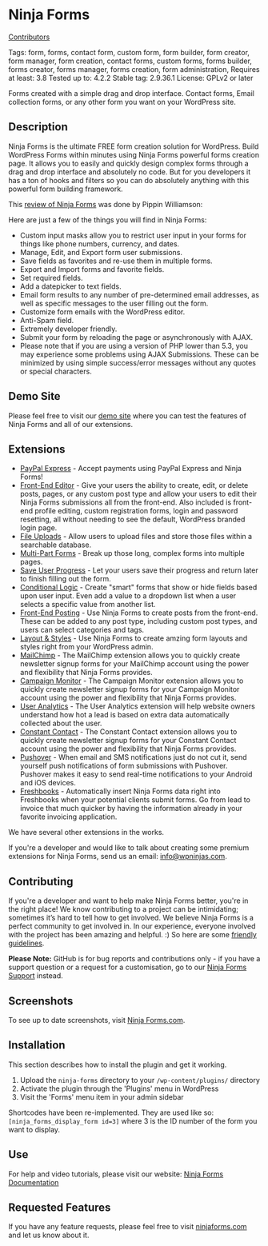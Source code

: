 # Ninja Forms
[Contributors](https://github.com/wpninjas/ninja-forms/graphs/contributors)

Tags: form, forms, contact form, custom form, form builder, form creator, form manager, form creation, contact forms, custom forms, forms builder, forms creator, forms manager, forms creation, form administration,
Requires at least: 3.8
Tested up to: 4.2.2
Stable tag: 2.9.36.1
License: GPLv2 or later

Forms created with a simple drag and drop interface. Contact forms, Email collection forms, or any other form you want on your WordPress site.

## Description
Ninja Forms is the ultimate FREE form creation solution for WordPress. Build WordPress Forms within minutes using Ninja Forms powerful forms creation page. It allows you to easily and quickly design complex forms through a drag and drop interface and absolutely no code. But for you developers it has a ton of hooks and filters so you can do absolutely anything with this powerful form building framework.

This [review of Ninja Forms](http://www.youtube.com/watch?v=hVfPmKzqYpk) was done by Pippin Williamson:


Here are just a few of the things you will find in Ninja Forms:

* Custom input masks allow you to restrict user input in your forms for things like phone numbers, currency, and dates.
* Manage, Edit, and Export form user submissions.
* Save fields as favorites and re-use them in multiple forms.
* Export and Import forms and favorite fields.
* Set required fields.
* Add a datepicker to text fields.
* Email form results to any number of pre-determined email addresses, as well as specific messages to the user filling out the form.
* Customize form emails with the WordPress editor.
* Anti-Spam field.
* Extremely developer friendly.
* Submit your form by reloading the page or asynchronously with AJAX.
* Please note that if you are using a version of PHP lower than 5.3, you may experience some problems using AJAX Submissions. These can be minimized by using simple success/error messages without any quotes or special characters.

## Demo Site
Please feel free to visit our [demo site](http://demo.ninjaforms.com/) where you can test the features of Ninja Forms and all of our extensions.

## Extensions

* [PayPal Express](http://ninjaforms.com/downloads/paypal-express/) - Accept payments using PayPal Express and Ninja Forms!
* [Front-End Editor](http://ninjaforms.com/downloads/front-end-editor/) - Give your users the ability to create, edit, or delete posts, pages, or any custom post type and allow your users to edit their Ninja Forms submissions all from the front-end. Also included is front-end profile editing, custom registration forms, login and password resetting, all without needing to see the default, WordPress branded login page.
* [File Uploads](http://ninjaforms.com/downloads/file-uploads/) - Allow users to upload files and store those files within a searchable database.
* [Multi-Part Forms](http://ninjaforms.com/downloads/multi-part-forms/) - Break up those long, complex forms into multiple pages.
* [Save User Progress](http://ninjaforms.com/downloads/save-user-progress/) - Let your users save their progress and return later to finish filling out the form.
* [Conditional Logic](http://ninjaforms.com/downloads/conditional-logic/) - Create "smart" forms that show or hide fields based upon user input. Even add a value to a dropdown list when a user selects a specific value from another list.
* [Front-End Posting](http://ninjaforms.com/downloads/front-end-posting/) - Use Ninja Forms to create posts from the front-end. These can be added to any post type, including custom post types, and users can select categories and tags.
* [Layout & Styles](http://ninjaforms.com/downloads/layout-styles/) - Use Ninja Forms to create amzing form layouts and styles right from your WordPress admin.
* [MailChimp](http://ninjaforms.com/downloads/mail-chimp/) - The MailChimp extension allows you to quickly create newsletter signup forms for your MailChimp account using the power and flexibility that Ninja Forms provides.
* [Campaign Monitor](http://ninjaforms.com/downloads/campaign-monitor/) - The Campaign Monitor extension allows you to quickly create newsletter signup forms for your Campaign Monitor account using the power and flexibility that Ninja Forms provides.
* [User Analytics](http://ninjaforms.com/downloads/user-analytics/) - The User Analytics extension will help website owners understand how hot a lead is based on extra data automatically collected about the user.
* [Constant Contact](http://ninjaforms.com/downloads/constant-contact/) - The Constant Contact extension allows you to quickly create newsletter signup forms for your Constant Contact account using the power and flexibility that Ninja Forms provides.
* [Pushover](http://ninjaforms.com/downloads/pushover/) - When email and SMS notifications just do not cut it, send yourself push notifications of form submissions with Pushover. Pushover makes it easy to send real-time notifications to your Android and iOS devices.
* [Freshbooks](http://ninjaforms.com/downloads/freshbooks/) - Automatically insert Ninja Forms data right into Freshbooks when your potential clients submit forms. Go from lead to invoice that much quicker by having the information already in your favorite invoicing application.

We have several other extensions in the works.

If you're a developer and would like to talk about creating some premium extensions for Ninja Forms, send us an email: info@wpninjas.com.

## Contributing

If you're a developer and want to help make Ninja Forms better, you're in the right place! We know contributing to a project can be intimidating; sometimes it’s hard to tell how to get involved. We believe Ninja Forms is a perfect community to get involved in. In our experience, everyone involved with the project has been amazing and helpful. :)
So here are some [friendly guidelines](https://github.com/wpninjas/ninja-forms/blob/master/CONTRIBUTING.md).

__Please Note:__ GitHub is for bug reports and contributions only - if you have a support question or a request for a customisation, go to our [Ninja Forms Support](http://ninjaforms.com/documentation/using-ninja-forms/faq-troubleshooting/) instead.

## Screenshots

To see up to date screenshots, visit [Ninja Forms.com](http://ninjaforms.com/).

## Installation

This section describes how to install the plugin and get it working.

1. Upload the `ninja-forms` directory to your `/wp-content/plugins/` directory
2. Activate the plugin through the 'Plugins' menu in WordPress
3. Visit the 'Forms' menu item in your admin sidebar

Shortcodes have been re-implemented. They are used like so: `[ninja_forms_display_form id=3]` where 3 is the ID number of the form you want to display.

## Use

For help and video tutorials, please visit our website: [Ninja Forms Documentation](http://ninjaforms.com/documentation/intro/)

## Requested Features

If you have any feature requests, please feel free to visit [ninjaforms.com](http://ninjaforms.com) and let us know about it.